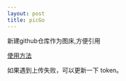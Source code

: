 ```yaml
---
layout: post
title: picGo
---
```


新建github仓库作为图床,方便引用

[使用方法](https://picgo.github.io/PicGo-Doc/zh/guide/getting-started.html#%E5%BF%AB%E9%80%9F%E4%B8%8A%E6%89%8B)

如果遇到上传失败，可以更新一下 token。


